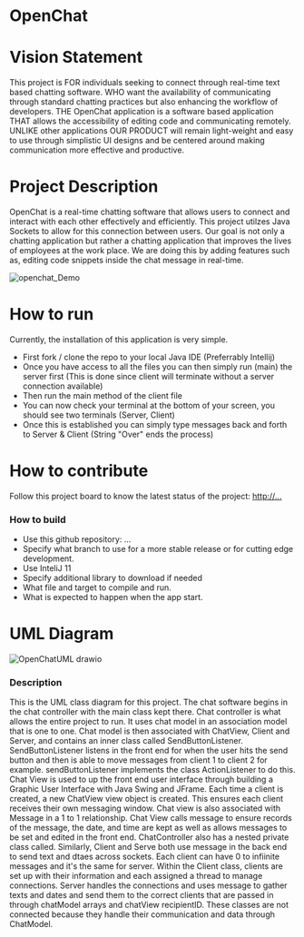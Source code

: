 # OpenChat

# Vision Statement
This project is FOR individuals seeking to connect through real-time text based chatting software. WHO want 
the availability of communicating through standard chatting practices but also enhancing the workflow of developers.
THE OpenChat application is a software based application THAT allows the accessibility of editing code and communicating remotely.
UNLIKE other applications OUR PRODUCT will remain light-weight and easy to use through simplistic UI designs and be centered around
making communication more effective and productive.


# Project Description
OpenChat is a real-time chatting software that allows users to connect and interact with each other effectively and efficiently.
This project utilzes Java Sockets to allow for this connection between users. Our goal is not only a chatting application but
rather a chatting application that improves the lives of employees at the work place. We are doing this by adding features such 
as, editing code snippets inside the chat message in real-time. 

![openchat_Demo](https://user-images.githubusercontent.com/89660661/234086779-7507e53f-9727-406b-a969-7b6deb00c280.png)


# How to run
Currently, the installation of this application is very simple.
  - First fork / clone the repo to your local Java IDE (Preferrably Intellij)
  - Once you have access to all the files you can then simply run (main) the server first (This is done since client will terminate without a server connection available)
  - Then run the main method of the client file
  - You can now check your terminal at the bottom of your screen, you should see two terminals (Server, Client)
  - Once this is established you can simply type messages back and forth to Server & Client (String "Over" ends the process)

# How to contribute
Follow this project board to know the latest status of the project: [http://...]([http://...])  

### How to build
- Use this github repository: ... 
- Specify what branch to use for a more stable release or for cutting edge development.  
- Use InteliJ 11
- Specify additional library to download if needed 
- What file and target to compile and run. 
- What is expected to happen when the app start. 

# UML Diagram

![OpenChatUML drawio](https://user-images.githubusercontent.com/60800202/234344468-51158945-34f7-4944-a64c-59ecf69d4d48.png)

### Description
This is the UML class diagram for this project. The chat software begins in the chat controller with the main class kept there. 
Chat controller is what allows the entire project to run. It uses chat model in an association model that is one to one. 
Chat model is then associated with ChatView, Client and Server, and contains an inner class called SendButtonListener. SendButtonListener listens in the front end for when the user hits the send button and then is able to move messages from client 1 to client 2 for example. sendButtonListener implements the class ActionListener to do this. Chat View is used to up the front end user interface through building a Graphic User Interface with Java Swing and JFrame. Each time a client is created, a new ChatView view object is created. This ensures each client receives their own messaging window.
Chat view is also associated with Message in a 1 to 1 relationship. Chat View calls message to ensure records of the message, the date, and time are kept as well as allows messages to be set and edited in the front end. ChatController also has a nested private class called. Similarly, Client and Serve both use message in the back end to send text and dtaes across sockets. Each client can have 0 to infiinite messages and it's the same for server.
Within the Client class, clients are set up with their information and each assigned a thread to manage connections. Server handles the connections and uses message to gather texts and dates and send them to the correct clients that are passed in through chatModel arrays and chatView recipientID.  These classes are not connected because they handle their communication and data through ChatModel.  
